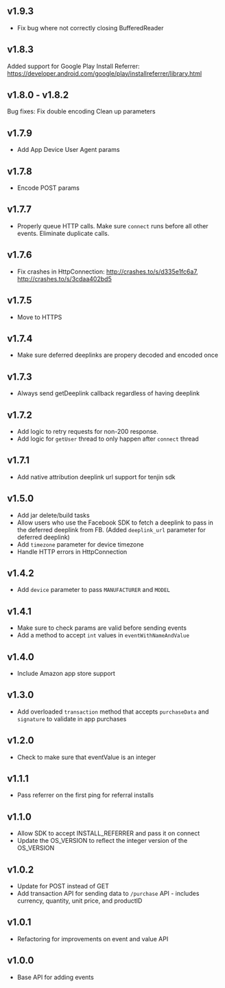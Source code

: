 v1.9.3
----
- Fix bug where not correctly closing BufferedReader

v1.8.3
----
Added support for Google Play Install Referrer: https://developer.android.com/google/play/installreferrer/library.html

v1.8.0 - v1.8.2
----
Bug fixes:
Fix double encoding
Clean up parameters

v1.7.9
----
- Add App Device User Agent params

v1.7.8
----
- Encode POST params

v1.7.7
----
- Properly queue HTTP calls. Make sure `connect` runs before all other events.  Eliminate duplicate calls.

v1.7.6
----
- Fix crashes in HttpConnection: http://crashes.to/s/d335e1fc6a7, http://crashes.to/s/3cdaa402bd5

v1.7.5
----
- Move to HTTPS

v1.7.4
----
- Make sure deferred deeplinks are propery decoded and encoded once

v1.7.3
----
- Always send getDeeplink callback regardless of having deeplink

v1.7.2
----
- Add logic to retry requests for non-200 response.
- Add logic for `getUser` thread to only happen after `connect` thread

v1.7.1
----
- Add native attribution deeplink url support for tenjin sdk

v1.5.0
----
- Add jar delete/build tasks
- Allow users who use the Facebook SDK to fetch a deeplink to pass in the deferred deeplink from FB.  (Added `deeplink_url` parameter for deferred deeplink)
- Add `timezone` parameter for device timezone
- Handle HTTP errors in HttpConnection

v1.4.2
----
- Add `device` parameter to pass `MANUFACTURER` and `MODEL`

v1.4.1
----
- Make sure to check params are valid before sending events
- Add a method to accept `int` values in `eventWithNameAndValue`

v1.4.0
----
- Include Amazon app store support

v1.3.0
----
- Add overloaded `transaction` method that accepts `purchaseData` and `signature` to validate in app purchases

v1.2.0
----
- Check to make sure that eventValue is an integer

v1.1.1
----
- Pass referrer on the first ping for referral installs

v1.1.0
----
- Allow SDK to accept INSTALL_REFERRER and pass it on connect
- Update the OS_VERSION to reflect the integer version of the OS_VERSION

v1.0.2
----
- Update for POST instead of GET
- Add transaction API for sending data to `/purchase` API - includes currency, quantity, unit price, and productID

v1.0.1
----
- Refactoring for improvements on event and value API

v1.0.0
----
- Base API for adding events

